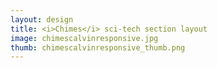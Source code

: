 ```yaml
---
layout: design
title: <i>Chimes</i> sci-tech section layout
image: chimescalvinresponsive.jpg
thumb: chimescalvinresponsive_thumb.png
---
```

